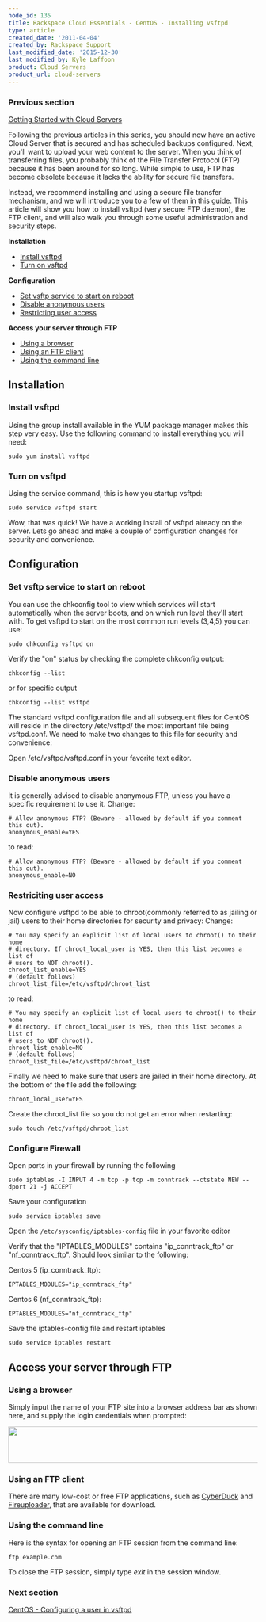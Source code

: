 ```yaml
---
node_id: 135
title: Rackspace Cloud Essentials - CentOS - Installing vsftpd
type: article
created_date: '2011-04-04'
created_by: Rackspace Support
last_modified_date: '2015-12-30'
last_modified_by: Kyle Laffoon
product: Cloud Servers
product_url: cloud-servers
---
```


### Previous section

[Getting Started with Cloud
Servers](/how-to/create-a-cloud-server)



Following the previous articles in this series, you should now have an
active Cloud Server that is secured and has scheduled backups
configured. Next, you'll want to upload your web content to the server.
When you think of transferring files, you probably think of the File
Transfer Protocol (FTP) because it has been around for so long. While
simple to use, FTP has become obsolete because it lacks the ability for
secure file transfers.

Instead, we recommend installing and using a secure file transfer
mechanism, and we will introduce you to a few of them in this guide.
This article will show you how to install vsftpd (very secure FTP
daemon), the FTP client, and will also walk you through some useful
administration and security steps.

**Installation**

-   [Install vsftpd](#installvsftpd)
-   [Turn on vsftpd](#turnonvsftpd)

**Configuration**

-   [Set vsftp service to start on reboot](#setvsftp)
-   [Disable anonymous users](#disableanonymous)
-   [Restricting user access](#restrictinguser)

**Access your server through FTP**

-   [Using a browser](#usingabrowser)
-   [Using an FTP client](#usingandFTPclient)
-   [Using the command line](#usingthecommandline)

Installation
------------

### Install vsftpd

Using the group install available in the YUM package manager makes this
step very easy. Use the following command to install everything you will
need:

    sudo yum install vsftpd

### Turn on vsftpd

Using the service command, this is how you startup vsftpd:

    sudo service vsftpd start

Wow, that was quick! We have a working install of vsftpd already on the
server. Lets go ahead and make a couple of configuration changes for
security and convenience.



Configuration
-------------

### Set vsftp service to start on reboot

You can use the chkconfig tool to view which services will start
automatically when the server boots, and on which run level they'll
start with. To get vsftpd to start on the most common run levels (3,4,5)
you can use:

``` {.p1}
sudo chkconfig vsftpd on
```

Verify the "on" status by checking the complete chkconfig output:

``` {.p1}
chkconfig --list
```

or for specific output

``` {.p1}
chkconfig --list vsftpd
```

The standard vsftpd configuration file and all subsequent files for
CentOS will reside in the directory /etc/vsftpd/ the most important file
being vsftpd.conf. We need to make two changes to this file for security
and convenience:

Open /etc/vsftpd/vsftpd.conf in your favorite text editor.

### Disable anonymous users

It is generally advised to disable anonymous FTP, unless you have a
specific requirement to use it.
Change:

``` {.p1}
# Allow anonymous FTP? (Beware - allowed by default if you comment this out).
anonymous_enable=YES
```

to read:

``` {.p1}
# Allow anonymous FTP? (Beware - allowed by default if you comment this out).
anonymous_enable=NO
```

### Restriciting user access

Now configure vsftpd to be able to chroot(commonly referred to as
jailing or jail) users to their home directories for security and
privacy:
Change:

``` {.p1}
# You may specify an explicit list of local users to chroot() to their home
# directory. If chroot_local_user is YES, then this list becomes a list of
# users to NOT chroot().
chroot_list_enable=YES
# (default follows)
chroot_list_file=/etc/vsftpd/chroot_list
```

to read:

``` {.p1}
# You may specify an explicit list of local users to chroot() to their home
# directory. If chroot_local_user is YES, then this list becomes a list of
# users to NOT chroot().
chroot_list_enable=NO
# (default follows)
chroot_list_file=/etc/vsftpd/chroot_list
```

Finally we need to make sure that users are jailed in their home
directory. At the bottom of the file add the following:

    chroot_local_user=YES

Create the chroot\_list file so you do not get an error when restarting:

``` {.p1}
sudo touch /etc/vsftpd/chroot_list
```

### Configure Firewall

Open ports in your firewall by running the following

``` {.p1}
sudo iptables -I INPUT 4 -m tcp -p tcp -m conntrack --ctstate NEW --dport 21 -j ACCEPT
```

Save your configuration

``` {.p1}
sudo service iptables save
```

Open the `/etc/sysconfig/iptables-config` file in your favorite editor

Verify that the "IPTABLES\_MODULES" contains "ip\_conntrack\_ftp" or
"nf\_conntrack\_ftp". Should look similar to the following:

Centos 5 (ip\_conntrack\_ftp):

``` {.p1}
IPTABLES_MODULES="ip_conntrack_ftp"
```

Centos 6 (nf\_conntrack\_ftp):

``` {.p1}
IPTABLES_MODULES="nf_conntrack_ftp"
```

Save the iptables-config file and restart iptables

    sudo service iptables restart


Access your server through FTP
------------------------------

### Using a browser

Simply input the name of your FTP site into a browser address bar as
shown here, and supply the login credentials when prompted:

<img src="https://8026b2e3760e2433679c-fffceaebb8c6ee053c935e8915a3fbe7.ssl.cf2.rackcdn.com/field/image/ftp.png" width="538" height="73" />

### Using an FTP client

There are many low-cost or free FTP applications, such as
[CyberDuck](https://cyberduck.io/?l=en) and
[Fireuploader](http://www.fireuploader.com/), that are available for
download.

### Using the command line

Here is the syntax for opening an FTP session from the command line:

    ftp example.com

To close the FTP session, simply type *exit* in the session window.



### Next section

[CentOS - Configuring a user in
vsftpd](/how-to/rackspace-cloud-essentials-centos-configuring-a-user-in-vsftpd)


